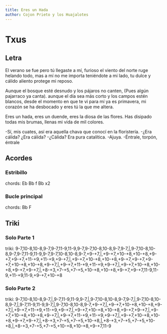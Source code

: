 ```yaml
---
title: Eres un Hada
author: Cojon Prieto y los Huajalotes
---
```

# Txus
## Letra
El verano se fue pero tú llegaste a mí,
furioso el viento del norte ruge helando todo,
mas a mí no me importa teniéndote a mi lado,
tu dulce y cálido aliento protege mi reposo.

Aunque el bosque esté desnudo y los pájaros no canten,
(Pues algún pajarraco ya canta).
aunque el día sea más corto y los campos estén blancos,
desde el momento en que te vi para mí ya es primavera,
mi corazón se ha desbocado y eres tú la que me altera.

Eres un hada, eres un duende, 
eres la diosa de las flores.
Has disipado todas mis brumas,
llenas mi vida de mil colores.

-Sí, mis cuates, así era aquella chava que conocí en la floristería.
-¿Era cálida? ¿Era cálida?
-¿Cálida? Era pura catalítica.
-Ajuya.
-Éntrale, torpón, éntrale

## Acordes
### Estribillo

chords: Eb Bb f Bb x2

### Bucle principal 

chords: Bb F

## Triki
### Solo Parte 1
triki: 9-7,10-8,10-8,9-7,9-7,11-9,11-9,9-7,9-7,10-8,10-8,9-7,9-7,|,9-7,10-8,10-8,9-7,9-7,11-9,11-9,9-7,9-7,10-8,10-8,9-7,+9-+7,|,+9-+7,+10-+8,+10-+8,+9-+7,+9-+7,+11-+9,+11-+9,+9-+7,|,+9-+7,+10-+8,+10-+8,+9-+7,+9-+7,+9-+7,+10-+8,+10-+8,+9-+7,|,+9-+7,+11-+9,+11-+9,+9-+7,|,+9-+7,+10-+8,+10-+8,+9-+7,+9-+7,|,+8-+3,+7-+5,+7-+5,+10-+8,+10-+8,+9-+7,+9-+7,11-9,11-9,+11-+9,11-9,+9-+7,+10-+8
### Solo Parte 2
triki: 9-7,10-8,10-8,9-7,|,9-7,11-9,11-9,9-7,|,9-7,10-8,10-8,9-7,9-7,|,9-7,10-8,10-8,9-7,|,9-7,11-9,11-9,9-7,|,9-7,10-8,10-8,9-7,+9-+7,|,+9-+7,+10-+8,+10-+8,+9-+7,|,+9-+7,+11-+9,+11-+9,+9-+7,|,+9-+7,+10-+8,+10-+8,+9-+7,+9-+7,|,+9-+7,+10-+8,+10-+8,+9-+7,|,+9-+7,+11-+9,+11-+9,+9-+7,|,+9-+7,+10-+8,+10-+8,+9-+7,+9-+7,|,+8-+3,+7-+5,+7-+5,+10-+8,|,+8-+3,+7-+5,+7-+5,+10-+8,|,+8-+3,+7-+5,+7-+5,+10-+8,+10-+8,+9-+7,11-9
